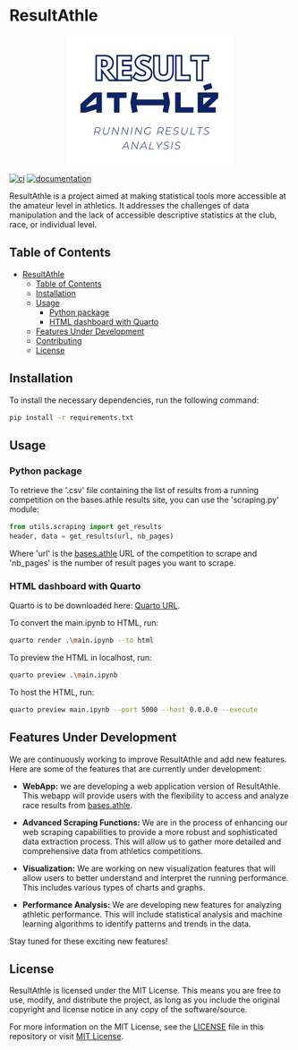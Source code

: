 # ResultAthle
<p align="center"><img src="src/logo.png"></p>

[![ci](https://github.com/Kirscher/ResultAthle/actions/workflows/prod.yml/badge.svg)](https://github.com/Kirscher/ResultAthle/actions/workflows/prod.yml)
[![documentation](https://github.com/Kirscher/ResultAthle/actions/workflows/documentation.yml/badge.svg)](https://github.com/Kirscher/ResultAthle/actions/workflows/documentation.yml)

ResultAthle is a project aimed at making statistical tools more accessible at the amateur level in athletics. It addresses the challenges of data manipulation and the lack of accessible descriptive statistics at the club, race, or individual level.

## Table of Contents

- [ResultAthle](#resultathle)
  - [Table of Contents](#table-of-contents)
  - [Installation](#installation)
  - [Usage](#usage)
    - [Python package](#python-package)
    - [HTML dashboard with Quarto](#html-dashboard-with-quarto)
  - [Features Under Development](#features-under-development)
  - [Contributing](#contributing)
  - [License](#license)

## Installation

To install the necessary dependencies, run the following command:

```sh
pip install -r requirements.txt
```

## Usage

### Python package

To retrieve the '.csv' file containing the list of results from a running competition on the bases.athle results site, you can use the 'scraping.py' module:

```python
from utils.scraping import get_results
header, data = get_results(url, nb_pages)
```

Where 'url' is the [bases.athle](https://bases.athle.fr/) URL of the competition to scrape and 'nb_pages' is the number of result pages you want to scrape.

### HTML dashboard with Quarto

Quarto is to be downloaded here: [Quarto URL](https://quarto.org/docs/get-started/).

To convert the main.ipynb to HTML, run:

```sh
quarto render .\main.ipynb --to html
```

To preview the HTML in localhost, run:

```sh
quarto preview .\main.ipynb
```

To host the HTML, run:

```sh
quarto preview main.ipynb --port 5000 --host 0.0.0.0 --execute
```


## Features Under Development

We are continuously working to improve ResultAthle and add new features. Here are some of the features that are currently under development:

- **WebApp:** we are developing a web application version of ResultAthle. This webapp will provide users with the flexibility to access and analyze race results from [bases.athle](https://bases.athle.fr/).

- **Advanced Scraping Functions:** We are in the process of enhancing our web scraping capabilities to provide a more robust and sophisticated data extraction process. This will allow us to gather more detailed and comprehensive data from athletics competitions.

- **Visualization:** We are working on new visualization features that will allow users to better understand and interpret the running performance. This includes various types of charts and graphs.

- **Performance Analysis:** We are developing new features for analyzing athletic performance. This will include statistical analysis and machine learning algorithms to identify patterns and trends in the data.

Stay tuned for these exciting new features!

## License

ResultAthle is licensed under the MIT License. This means you are free to use, modify, and distribute the project, as long as you include the original copyright and license notice in any copy of the software/source.

For more information on the MIT License, see the [LICENSE](LICENSE) file in this repository or visit [MIT License](https://opensource.org/licenses/MIT).
